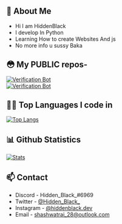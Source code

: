 ## 🧐 About Me
- Hi I am HiddenBlack
- I develop In Python
- Learning How to create Websites And js
- No more info u sussy Baka


## 😳 My **PUBLIC** repos- 
[![Verification Bot](https://github-readme-stats.vercel.app/api/pin/?username=Hidden-black&repo=Robolac&show_icons=true&theme=tokyonight)](https://github.com/Hidden-black/Robolac)<br>
 [![Verification Bot](https://github-readme-stats.vercel.app/api/pin/?username=Hidden-black&repo=Robolac-Web&show_icons=true&theme=tokyonight)](https://github.com/Hidden-black/Robolac-Web)
 
 
## 👨‍💻 Top Languages I code in
[![Top Langs](https://github-readme-stats.vercel.app/api/top-langs/?username=Hidden-black&layout=compact&theme=tokyonight)](https://github.com/Hidden-black)

## 📊 Github Statistics
[![Stats](https://github-readme-stats.vercel.app/api?username=Hidden-black&hide=prs,stars&theme=tokyonight)](https://github.com/Hidden-black)



## 📫 Contact

- Discord - Hidden_Black_#6969
- Twitter - [@Hidden_Black_](https://twitter.com/Hidden_Black_)
- Instagram - [@hiddenblack.dev](https://www.instagram.com/hiddenblack.dev/)
- Email - shashwatrai_28@outlook.com
